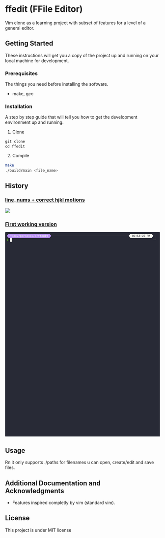 # ffedit (FFile Editor) 

Vim clone as a learning project with subset of features for a level of a general editor.

## Getting Started

These instructions will get you a copy of the project up and running on your
local machine for development.

### Prerequisites

The things you need before installing the software.

* make, gcc 

### Installation

A step by step guide that will tell you how to get the development environment up and running.

1. Clone
```
git clone 
cd ffedit
```

2. Compile
```bash
make
./build/main <file_name>
```

## History 

###  [line_nums + correct hjkl motions](https://github.com/Abishevs/ffedit/commit/f600ef7055a56ba037b9e9307c0b1a5a4a5452ea)
![](https://github.com/Abishevs/ffedit/blob/a7c111778732ce86b4714ed836b7627319f05008/static/ffedit2.gif)

###  [First working version](https://github.com/Abishevs/ffedit/commit/322926b2362d3e16c83a17ebc3fcb4fccbf91d94)
![](https://github.com/Abishevs/ffedit/blob/322926b2362d3e16c83a17ebc3fcb4fccbf91d94/static/ffedit1.gif)


## Usage

Rn it only supports ./paths for filenames
u can open, create/edit and save files.

## Additional Documentation and Acknowledgments

* Features inspired completly by vim (standard vim). 

## License
This project is under MIT license

